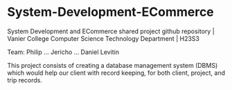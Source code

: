 # System-Development-ECommerce
System Development and ECommerce shared project github repository | Vanier College Computer Science Technology Department | H23S3

Team:
Philip ...
Jericho ...
Daniel Levitin

This project consists of creating a database management system (DBMS) which would help our client with record keeping, for both client, project, and trip records.
